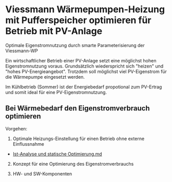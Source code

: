 # Viessmann Wärmepumpen-Heizung mit Pufferspeicher optimieren für Betrieb mit PV-Anlage

Optimale Eigenstromnutzung durch smarte Parameterisierung der Viessmann-WP

Ein wirtschaftlicher Betrieb einer PV-Anlage setzt eine möglichst hohen Eigenstromnutzung voraus. Grundsätzlich wiederspricht sich "heizen" und "hohes PV-Energieangebot". Trotzdem soll möglichst viel PV-Eigenstrom für die Wärmepumpe eingesetzt werden.

Im Kühlbetrieb (Sommer) ist der Energiebedarf propotional zum PV-Ertrag und somit ideal für eine PV-Eigenstromnutzung.

## Bei Wärmebedarf den Eigenstromverbrauch optimieren 

Vorgehen:

1. Optimale Heizungs-Einstellung für einen Betrieb ohne externe Einflussnahme
- [Ist-Analyse und statische Optimierung.md](https://github.com/mktech-gh/PV-Eigenstromnutzung-Viessmann-WP/files/10745195/Ist-Analyse.und.statische.Optimierung.md)

2. Konzept für eine Optimierung des Eigenstromverbrauchs

3. HW- und SW-Komponenten
